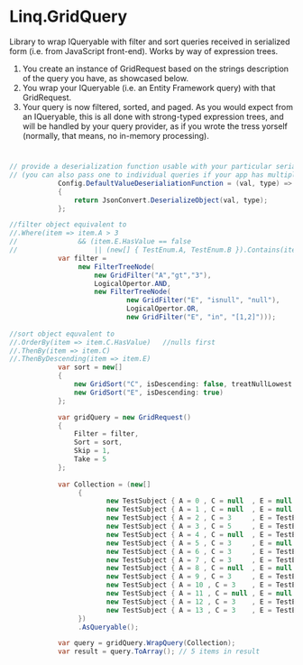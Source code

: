 # Linq.GridQuery
Library to wrap IQueryable with filter and sort queries received in serialized form (i.e. from JavaScript front-end). Works by way of expression trees.

1. You create an instance of GridRequest based on the strings description of the query you have, as showcased below.
2. You wrap your IQueryable (i.e. an Entity Framework query) with that GridRequest.
3. Your query is now filtered, sorted, and paged. As you would expect from an IQueryable, this is all done with strong-typed expression trees, and will be handled by your query provider, as if you wrote the tress yorself (normally, that means, no in-memory processing). 

# 
```C#
// provide a deserialization function usable with your particular serialization scenario 
// (you can also pass one to individual queries if your app has multiple scenarios)
            Config.DefaultValueDeserialiationFunction = (val, type) =>
            {
                return JsonConvert.DeserializeObject(val, type);
            };

//filter object equivalent to 
//.Where(item => item.A > 3 
//               && (item.E.HasValue == false 
//                   || (new[] { TestEnum.A, TestEnum.B }).Contains(item.E.Value)))
            var filter =
                 new FilterTreeNode(
                     new GridFilter("A","gt","3"),
                     LogicalOpertor.AND,
                     new FilterTreeNode(
                             new GridFilter("E", "isnull", "null"),
                             LogicalOpertor.OR,
                             new GridFilter("E", "in", "[1,2]")));
                             
//sort object equvalent to
//.OrderBy(item => item.C.HasValue)   //nulls first
//.ThenBy(item => item.C)
//.ThenByDescending(item => item.E)
            var sort = new[] 
            {
                new GridSort("C", isDescending: false, treatNullLowest: true),
                new GridSort("E", isDescending: true)
            };

            var gridQuery = new GridRequest()
            {
                Filter = filter,
                Sort = sort,
                Skip = 1,
                Take = 5
            };
            
            var Collection = (new[]
                 {
                        new TestSubject { A = 0 , C = null  , E = null       },
                        new TestSubject { A = 1 , C = null  , E = null       },
                        new TestSubject { A = 2 , C = 3     , E = TestEnum.B },
                        new TestSubject { A = 3 , C = 5     , E = TestEnum.C },
                        new TestSubject { A = 4 , C = null  , E = TestEnum.B },
                        new TestSubject { A = 5 , C = 3     , E = null       },
                        new TestSubject { A = 6 , C = 3     , E = TestEnum.C },
                        new TestSubject { A = 7 , C = 3     , E = TestEnum.A },
                        new TestSubject { A = 8 , C = null  , E = null       },
                        new TestSubject { A = 9 , C = 3     , E = TestEnum.B },
                        new TestSubject { A = 10 , C = 3    , E = TestEnum.C },
                        new TestSubject { A = 11 , C = null , E = null       },
                        new TestSubject { A = 12 , C = 3    , E = TestEnum.B },
                        new TestSubject { A = 13 , C = 3    , E = TestEnum.C }
                 })
                 .AsQueryable();

            var query = gridQuery.WrapQuery(Collection);
            var result = query.ToArray(); // 5 items in result
```

